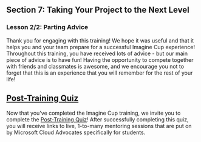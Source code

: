## Section 7: Taking Your Project to the Next Level
### Lesson 2/2: Parting Advice

Thank you for engaging with this training! We hope it was useful and that it helps you and your team prepare for a successful Imagine Cup experience! Throughout this training, you have received lots of advice - but our main piece of advice is to have fun! Having the opportunity to compete together with friends and classmates is awesome, and we encourage you not to forget that this is an experience that you will remember for the rest of your life!

## [Post-Training Quiz](https://zealous-pebble-06ae2440f.azurestaticapps.net/quiz/1)

Now that you've completed the Imagine Cup training, we invite you to complete the [Post-Training Quiz](https://zealous-pebble-06ae2440f.azurestaticapps.net/quiz/1)! After successfully completing this quiz, you will receive links to live, 1-to-many mentoring sessions that are put on by Microsoft Cloud Advocates specifically for students. 



